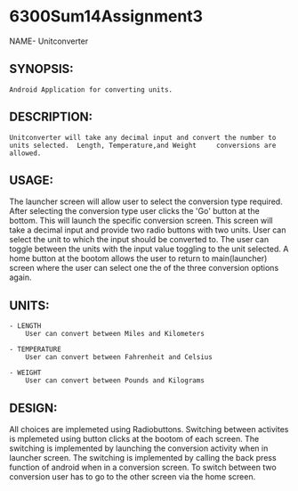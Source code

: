 6300Sum14Assignment3
====================
NAME-
	Unitconverter
	
SYNOPSIS:
-
	Android Application for converting units.
	
DESCRIPTION:
-
	Unitconverter will take any decimal input and convert the number to units selected.  Length, Temperature,and Weight     conversions are allowed.

USAGE:
-
  The launcher screen will allow user to select the conversion type required. After selecting the conversion type user
  clicks the 'Go' button at the bottom.  This will launch the specific conversion screen.  This screen will take a 
  decimal input and provide two radio buttons with two units.  User can select the unit to which the input should be
  converted to. The user can toggle between the units with the input value toggling to the unit selected.  A home button
  at the bootom allows the user to return to main(launcher) screen where the user can select one the of the three
  conversion options again.

UNITS:	
-

	- LENGTH
		User can convert between Miles and Kilometers

	- TEMPERATURE
		User can convert between Fahrenheit and Celsius 
	
	- WEIGHT
		User can convert between Pounds and Kilograms

DESIGN:
-
  All choices are implemeted using Radiobuttons.  Switching between activites is mplemeted using button clicks at the
  bootom of each screen.  The switching is implemented by launching the conversion activity when in launcher screen. 
  The switching is implemented by calling the back press function of android when in a conversion screen.  To switch 
  between two conversion user has to go to the other screen via the home screen.

